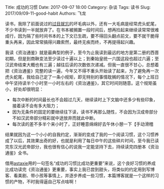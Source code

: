 Title: 成功的习惯
Date: 2017-09-07 18:00
Category: 杂谈
Tags: 读书
Slug: 2017/09/09-11-good-habit
Authors: 飞龙

读书，我除了前面说过的[过目就忘](/2017/09/read-but-forget)的坏毛病以外，还有一大毛病是经常虎头蛇尾，不少书读到一半就放弃了。在书本被搁置一段时间后，想再捡起来继续读常常很难成行，因为隔了些时间书本的上下文已生疏，要不得回头翻点前文，要不就干脆得重头再来，因此常常搞得兴趣索然，最终无疾而终，不再提得起兴趣。

我读《资治通鉴》就是最典型的例子，至今为止我读到最远的地方是第二册的西晋初期，但是到商鞅变法至少读过十遍以上；到秦始皇统一六国这段也超过六遍；至汉武帝结束大概也有三遍；越往后读的次数依次递减。但我一直很不甘心，总想着把《资治通鉴》完整的读一遍，今年又不得不重头开始读了起来，为了避免再一次虎头蛇尾，我给自己定了一条小规矩，即无特别的事情耽搁的情况下，每个上班日中午坚持读半个小时至一小时左右的《资治通鉴》，其它时间则随意。这个规矩虽小，好处却很明显：

- 每次中断的时间最长也不会超过几天，继续读时上下文脑中还多少有些印象，接着读不会有多大阻力；
- 因为无条件的固定的要继续往下读，读书不再那么随性，不会因为汉成帝部分不如汉武帝部分精彩就中途放弃而就此中断。
- 每次读的差不多半个来小时了，正好睡意绵绵好去午休小憩一下【手动滑稽

结果就因为这一个小小的自我约定，渐渐的变成了我的一个阅读习惯，这个习惯养成了以后，其效果出奇的好，也就是利用了每日中午的这些碎片时间，至今我已读完东汉光武帝部分，我也很有信心的说我一定能坚持下去，持续读完四册本《资治通鉴》全书。

借用[astaxie](https://github.com/astaxie)用的一句签名“成功的习惯比成功更重要”来说，这个良好习惯的养成比成功读完《资治通鉴》更重要，事实上我已尝到甜头，将类似的约定用到写博客、看美剧、带小孩等事情上，并逐步养成一些习惯，本篇博客就是一个这样的习惯的产物，不时我得逼自己写点啥啊！